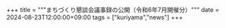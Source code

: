 +++
title = """まちづくり懇談会議事録の公開（令和6年7月開催分）"""
date = 2024-08-23T12:00:00+09:00
tags = ["kuriyama","news"]
+++

